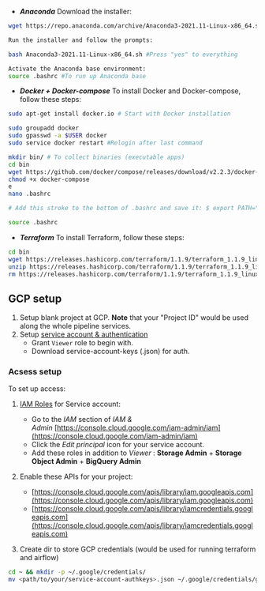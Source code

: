 - ***Anaconda***
Download the installer:
```bash 
wget https://repo.anaconda.com/archive/Anaconda3-2021.11-Linux-x86_64.sh #Check for newer release

Run the installer and follow the prompts:

bash Anaconda3-2021.11-Linux-x86_64.sh #Press "yes" to everything

Activate the Anaconda base environment:
source .bashrc #To run up Anaconda base
```
- ***Docker + Docker-compose***
To install Docker and Docker-compose, follow these steps:
```bash
sudo apt-get install docker.io # Start with Docker installation

sudo groupadd docker
sudo gpasswd -a $USER docker
sudo service docker restart #Relogin after last command
```
```bash
mkdir bin/ # To collect binaries (executable apps)
cd bin
wget https://github.com/docker/compose/releases/download/v2.2.3/docker-compose-linux-x86_64 -O docker-compose
chmod +x docker-compose
e
nano .bashrc

# Add this stroke to the bottom of .bashrc and save it: $ export PATH="${HOME}/bin:${PATH}"

source .bashrc
```
- ***Terraform***
To install Terraform, follow these steps:
```bash
cd bin
wget https://releases.hashicorp.com/terraform/1.1.9/terraform_1.1.9_linux_amd64.zip #Check for newer release
unzip https://releases.hashicorp.com/terraform/1.1.9/terraform_1.1.9_linux_amd64.zip
rm https://releases.hashicorp.com/terraform/1.1.9/terraform_1.1.9_linux_amd64.zip
```

## GCP setup
1. Setup blank project at GCP. 
   **Note** that your "Project ID" would be used along the whole pipeline services. 
2. Setup [service account & authentication](https://cloud.google.com/docs/authentication/getting-started)
	-   Grant `Viewer` role to begin with.
	-   Download service-account-keys (.json) for auth.

### Acsess setup
To set up access:

1.  [IAM Roles](https://cloud.google.com/storage/docs/access-control/iam-roles) for Service account:
    -   Go to the _IAM_ section of _IAM & Admin_ [https://console.cloud.google.com/iam-admin/iam](https://console.cloud.google.com/iam-admin/iam)
    -   Click the _Edit principal_ icon for your service account.
    -   Add these roles in addition to _Viewer_ : **Storage Admin** + **Storage Object Admin** + **BigQuery Admin**
2.  Enable these APIs for your project:
    
    -   [https://console.cloud.google.com/apis/library/iam.googleapis.com](https://console.cloud.google.com/apis/library/iam.googleapis.com)
    - [https://console.cloud.google.com/apis/library/iamcredentials.googleapis.com](https://console.cloud.google.com/apis/library/iamcredentials.googleapis.com)
3. Create dir to store GCP credentials (would be used for running terraform and airflow)
```bash
cd ~ && mkdir -p ~/.google/credentials/
mv <path/to/your/service-account-authkeys>.json ~/.google/credentials/google_credentials.json 
```

